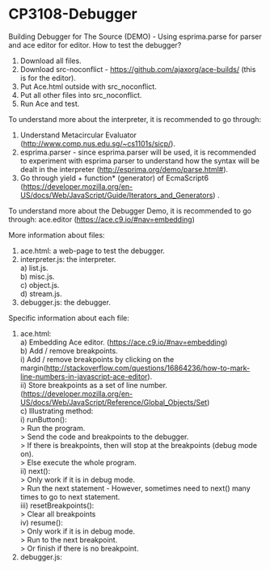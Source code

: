 # CP3108-Debugger
Building Debugger for The Source (DEMO) - Using esprima.parse for parser and ace editor for editor.
How to test the debugger?
1. Download all files.
2. Download src-noconflict - https://github.com/ajaxorg/ace-builds/ (this is for the editor).
3. Put Ace.html outside with src_noconflict.
4. Put all other files into src_noconflict.
5. Run Ace and test.

To understand more about the interpreter, it is recommended to go through:
1. Understand Metacircular Evaluator (http://www.comp.nus.edu.sg/~cs1101s/sicp/). 
2. esprima.parser - since esprima.parser will be used, it is recommended to experiment with esprima parser to understand how the syntax will be dealt in the interpreter (http://esprima.org/demo/parse.html#).
3. Go through yield + function* (generator) of EcmaScript6 (https://developer.mozilla.org/en-US/docs/Web/JavaScript/Guide/Iterators_and_Generators) .

To understand more about the Debugger Demo, it is recommended to go through:
ace.editor (https://ace.c9.io/#nav=embedding)

More information about files:
1. ace.html: a web-page to test the debugger.<br />
2. interpreter.js: the interpreter.<br />
    a) list.js.<br />
    b) misc.js.<br />
    c) object.js.<br />
    d) stream.js.<br />
3. debugger.js: the debugger.<br />

Specific information about each file:
1. ace.html:<br />
    a) Embedding Ace editor. (https://ace.c9.io/#nav=embedding)<br />
    b) Add / remove breakpoints. <br />
        i) Add / remove breakpoints by clicking on the margin(http://stackoverflow.com/questions/16864236/how-to-mark-line-numbers-in-javascript-ace-editor).<br />
        ii) Store breakpoints as a set of line number. (https://developer.mozilla.org/en-US/docs/Web/JavaScript/Reference/Global_Objects/Set) <br />
    c) Illustrating method:<br />
        i) runButton():<br />
          > Run the program.<br />
          > Send the code and breakpoints to the debugger.<br />
          > If there is breakpoints, then will stop at the breakpoints (debug mode on).<br />
          > Else execute the whole program.<br />
        ii) next():<br />
          > Only work if it is in debug mode.<br />
          > Run the next statement - However, sometimes need to next() many times to go to next statement.<br />
        iii) resetBreakpoints():<br />
          > Clear all breakpoints<br />
        iv) resume():<br />
          > Only work if it is in debug mode.<br />
          > Run to the next breakpoint.<br />
          > Or finish if there is no breakpoint.<br />
2. debugger.js:<br />
